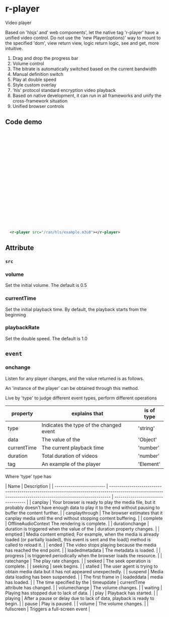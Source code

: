 # r-player

Video player

Based on 'hlsjs' and' web components', let the native tag 'r-player' have a unified video control.
Do not use the 'new Player(options)' way to mount to the specified 'dom', view return view, logic return logic, see and get, more intuitive.

1. Drag and drop the progress bar
2. Volume control
3. The bitrate is automatically switched based on the current bandwidth
4. Manual definition switch
5. Play at double speed
6. Style custom overlay
7. 'hls' protocol standard encryption video playback
8. Based on native development, it can run in all frameworks and unify the cross-framework situation
9. Unified browser controls

## Code demo

<r-player style="display: block;width:600px;height:300px;" src="/ran/hls/example.m3u8"></r-player>

```xml
  <r-player src="/ran/hls/example.m3u8"></r-player>
```

## Attribute

### `src`

### volume

Set the initial volume. The default is 0.5

### currentTime

Set the initial playback time. By default, the playback starts from the beginning

### playbackRate

Set the double speed. The default is 1.0

## `event`

### onchange

Listen for any player changes, and the value returned is as follows.

An 'instance of the player' can be obtained through this method.

Live by 'type' to judge different event types, perform different operations

| property    | explains that                           | is of type |
| ----------- | --------------------------------------- | ---------- |
| type        | Indicates the type of the changed event | 'string'   |
| data        | The value of the                        | 'Object'   |
| currentTime | The current playback time               | 'number'   |
| duration    | Total duration of videos                | 'number'   |
| tag         | An example of the player                | 'Element'  |

Where 'type' type has

| Name                      | Description                                                                                                                                                  |
| ------------------------- | ------------------------------------------------------------------------------------------------------------------------------------------------------------ | ---------------------------------- |
| canplay                   | Your browser is ready to play the media file, but it probably doesn't have enough data to play it to the end without pausing to buffer the content further.  |
| canplaythrough            | The browser estimates that it canplay media until the end without stopping content buffering.                                                                |
| complete                  | OfflineAudioContext The rendering is complete.                                                                                                               |
| durationchange            | duration is triggered when the value of the                                                                                                                  | duration property changes.         |
| emptied                   | Media content emptied; For example, when the media is already loaded (or partially loaded), this event is sent and the load() method is called to reload it. |
| ended                     | The video stops playing because the media has reached the end point.                                                                                         |
| loadedmetadata            | The metadata is loaded.                                                                                                                                      |
| progress                  | is triggered periodically when the browser loads the resource.                                                                                               |
| ratechange                | The play rate changes.                                                                                                                                       |
| seeked                    | The seek operation is complete.                                                                                                                              |
| seeking                   | seek begins.                                                                                                                                                 |
| stalled                   | The user agent is trying to obtain media data but it has not appeared unexpectedly.                                                                          |
| suspend                   | Media data loading has been suspended.                                                                                                                       |
| The first frame in        | loadeddata                                                                                                                                                   | media has loaded.                  |
| The time specified by the | timeupdate                                                                                                                                                   | currentTime attribute has changed. |
| volumechange              | The volume changes.                                                                                                                                          |
| waiting                   | Playing has stopped due to lack of data.                                                                                                                     |
| play                      | Playback has started.                                                                                                                                        |
| playing                   | After a pause or delay due to lack of data, playback is ready to begin.                                                                                      |
| pause                     | Play is paused.                                                                                                                                              |
| volume                    | The volume changes.                                                                                                                                          |
| fullscreen                | Triggers a full-screen event                                                                                                                                 |
